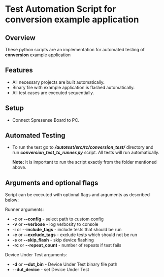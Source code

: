 # Test Automation Script for conversion example application

## Overview

These python scripts are an implementation for automated testing of __conversion__ example application

## Features

- All necessary projects are built automatically.
- Binary file with example application is flashed automatically.
- All test cases are executed sequentially.

## Setup

- Connect Spresense Board to PC.

## Automated Testing

- To run the test go to __*/autotest/src/tc/conversion_test/*__ directory and run
  __*conversion_test_tc_runner.py*__ script. All tests will run automatically.

    __Note:__ It is important to run the script exactly from the folder mentioned above.

## Arguments and optional flags

Script can be executed with optional flags and arguments as described below:

Runner arguments:

- __-c__ or __--config__ - select path to custom config
- __-v__ or __--verbose__ - log verbosity to console
- __-i__ or __--include_tags__ - include tests that should be run
- __-e__ or __--exclude_tags__ - exclude tests which should not be run
- __-s__ or __--skip_flash__ - skip device flashing
- __-rc__ or __--repeat_count__ - number of repeats if test fails

Device Under Test arguments:

- __-d__ or __--dut_bin__ - Device Under Test binary file path
- __--dut_device__ - set Device Under Test
